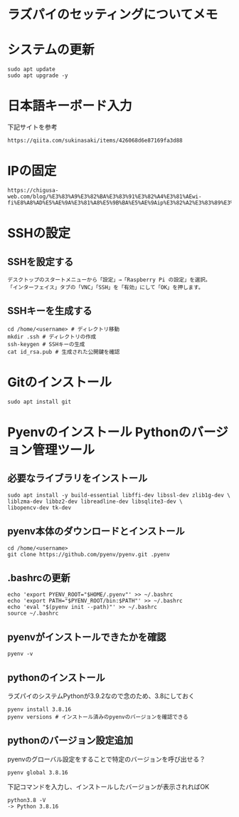 # ラズパイのセッティングについてメモ

# システムの更新
```
sudo apt update
sudo apt upgrade -y
```
# 日本語キーボード入力
下記サイトを参考
```
https://qiita.com/sukinasaki/items/426068d6e87169fa3d88
```

# IPの固定
```
https://chigusa-web.com/blog/%E3%83%A9%E3%82%BA%E3%83%91%E3%82%A4%E3%81%AEwi-fi%E8%A8%AD%E5%AE%9A%E3%81%A8%E5%9B%BA%E5%AE%9Aip%E3%82%A2%E3%83%89%E3%83%AC%E3%82%B9%E3%82%92%E8%A8%AD%E5%AE%9A%E3%81%99%E3%82%8B/
```

# SSHの設定
## SSHを設定する
```
デスクトップのスタートメニューから「設定」→「Raspberry Pi の設定」を選択。
「インターフェイス」タブの「VNC」「SSH」を「有効」にして「OK」を押します。
```

## SSHキーを生成する
```
cd /home/<username> # ディレクトリ移動
mkdir .ssh # ディレクトリの作成
ssh-keygen # SSHキーの生成
cat id_rsa.pub # 生成された公開鍵を確認
```

# Gitのインストール
```
sudo apt install git
```

# Pyenvのインストール Pythonのバージョン管理ツール
## 必要なライブラリをインストール
```
sudo apt install -y build-essential libffi-dev libssl-dev zlib1g-dev \
liblzma-dev libbz2-dev libreadline-dev libsqlite3-dev \
libopencv-dev tk-dev
```
## pyenv本体のダウンロードとインストール
```
cd /home/<username>
git clone https://github.com/pyenv/pyenv.git .pyenv
```

## .bashrcの更新
```
echo 'export PYENV_ROOT="$HOME/.pyenv"' >> ~/.bashrc
echo 'export PATH="$PYENV_ROOT/bin:$PATH"' >> ~/.bashrc
echo 'eval "$(pyenv init --path)"' >> ~/.bashrc
source ~/.bashrc
```

## pyenvがインストールできたかを確認
```
pyenv -v
```

## pythonのインストール
ラズパイのシステムPythonが3.9.2なので念のため、3.8にしておく
```
pyenv install 3.8.16
pyenv versions # インストール済みのpyenvのバージョンを確認できる
```

## pythonのバージョン設定追加
pyenvのグローバル設定をすることで特定のバージョンを呼び出せる？
```
pyenv global 3.8.16
```
下記コマンドを入力し、インストールしたバージョンが表示されればOK
```
python3.8 -V
-> Python 3.8.16
```